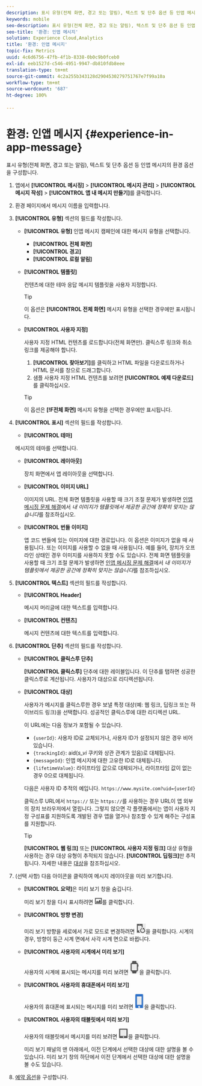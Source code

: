 ```yaml
---
description: 표시 유형(전체 화면, 경고 또는 알림), 텍스트 및 단추 옵션 등 인앱 메시지의 환경 옵션을 구성합니다.
keywords: mobile
seo-description: 표시 유형(전체 화면, 경고 또는 알림), 텍스트 및 단추 옵션 등 인앱 메시지의 환경 옵션을 구성합니다.
seo-title: '환경: 인앱 메시지'
solution: Experience Cloud,Analytics
title: '환경: 인앱 메시지'
topic-fix: Metrics
uuid: 4c6d6756-47fb-4f1b-8338-0b0c9b0fceb0
exl-id: eeb1527d-c546-4951-9947-db810fdb8eee
translation-type: tm+mt
source-git-commit: 4c2a255b343128d2904530279751767e7f99a10a
workflow-type: tm+mt
source-wordcount: '687'
ht-degree: 100%

---
```


# 환경: 인앱 메시지 {#experience-in-app-message}

표시 유형(전체 화면, 경고 또는 알림), 텍스트 및 단추 옵션 등 인앱 메시지의 환경 옵션을 구성합니다.

1. 앱에서 **[!UICONTROL 메시징]** > **[!UICONTROL 메시지 관리]** > **[!UICONTROL 메시지 작성]** > **[!UICONTROL 앱 내 메시지 만들기]**&#x200B;를 클릭합니다.
1. 환경 페이지에서 메시지 이름을 입력합니다.
1. **[!UICONTROL 유형]** 섹션의 필드를 작성합니다.

   * **[!UICONTROL 유형]**
인앱 메시지 캠페인에 대한 메시지 유형을 선택합니다.

      * **[!UICONTROL 전체 화면]**
      * **[!UICONTROL 경고]**
      * **[!UICONTROL 로컬 알림]**
   * **[!UICONTROL 템플릿]**

      컨텐츠에 대한 테마 응답 메시지 템플릿을 사용자 지정합니다.

      >[!TIP]
      >
      >이 옵션은 **[!UICONTROL 전체 화면]** 메시지 유형을 선택한 경우에만 표시됩니다.

   * **[!UICONTROL 사용자 지정]**

      사용자 지정 HTML 컨텐츠를 로드합니다(전체 화면만). 클릭스루 링크와 취소 링크를 제공해야 합니다.

      1. **[!UICONTROL 찾아보기]**&#x200B;를 클릭하고 HTML 파일을 다운로드하거나 HTML 문서를 창으로 드래그합니다.
      1. 샘플 사용자 지정 HTML 컨텐츠를 보려면 **[!UICONTROL 예제 다운로드]**&#x200B;를 클릭하십시오.

      >[!TIP]
      >
      >이 옵션은 **[!F전체 화면]** 메시지 유형을 선택한 경우에만 표시됩니다.



1. **[!UICONTROL 표시]** 섹션의 필드를 작성합니다.

   * **[!UICONTROL 테마]**

   메시지의 테마를 선택합니다.

   * **[!UICONTROL 레이아웃]**

      장치 화면에서 앱 레이아웃을 선택합니다.

   * **[!UICONTROL 이미지 URL]**

      이미지의 URL. 전체 화면 템플릿을 사용할 때 크기 조절 문제가 발생하면 [인앱 메시징 문제 해결](/help/using/in-app-messaging/t-in-app-message/in-apps-ts.md)에서 *내 이미지가 템플릿에서 제공한 공간에 정확히 맞지는 않습니다*&#x200B;를 참조하십시오.

   * **[!UICONTROL 번들 이미지]**

      앱 코드 번들에 있는 이미지에 대한 경로입니다. 이 옵션은 이미지가 없을 때 사용됩니다. 또는 이미지를 사용할 수 없을 때 사용됩니다. 예를 들어, 장치가 오프라인 상태인 경우 이미지를 사용하지 못할 수도 있습니다. 전체 화면 템플릿을 사용할 때 크기 조절 문제가 발생하면 [인앱 메시징 문제 해결](/help/using/in-app-messaging/t-in-app-message/in-apps-ts.md)에서 *내 이미지가 템플릿에서 제공한 공간에 정확히 맞지는 않습니다*&#x200B;를 참조하십시오.


1. **[!UICONTROL 텍스트]** 섹션의 필드를 작성합니다.

   * **[!UICONTROL Header]**

      메시지 머리글에 대한 텍스트를 입력합니다.

   * **[!UICONTROL 컨텐츠]**

      메시지 컨텐츠에 대한 텍스트를 입력합니다.

1. **[!UICONTROL 단추]** 섹션의 필드를 작성합니다.

   * **[!UICONTROL 클릭스루 단추]**

      **[!UICONTROL 클릭스루]** 단추에 대한 레이블입니다. 이 단추를 탭하면 성공한 클릭스루로 계산됩니다. 사용자가 대상으로 리디렉션됩니다.

   * **[!UICONTROL 대상]**

      사용자가 메시지를 클릭스루한 경우 보낼 특정 대상(예: 웹 링크, 딥링크 또는 하이브리드 링크)을 선택합니다. 성공적인 클릭스루에 대한 리디렉션 URL.

      이 URL에는 다음 정보가 포함될 수 있습니다.

      * `{userId}`: 사용자 ID로 교체되거나, 사용자 ID가 설정되지 않은 경우 비어 있습니다.
      * `{trackingId}`: aid(*s_vi* 쿠키와 상관 관계가 있음)로 대체됩니다.
      * `{messageId}`: 인앱 메시지에 대한 고유한 ID로 대체됩니다.
      * `{lifetimeValue}`: 라이프타임 값으로 대체되거나, 라이프타임 값이 없는 경우 0으로 대체됩니다.

      다음은 사용자 ID 추적의 예입니다. `https://www.mysite.com?uid={userId}`

      클릭스루 URL에서 `https://` 또는 `https://`를 사용하는 경우 URL이 앱 외부의 장치 브라우저에서 열립니다. 그렇지 않으면 각 플랫폼에서는 앱이 사용자 지정 구성표를 지원하도록 개발된 경우 앱을 열거나 참조할 수 있게 해주는 구성표를 지원합니다.

      >[!TIP]
      >
      >**[!UICONTROL 웹 링크]** 또는 **[!UICONTROL 사용자 지정 링크]** 대상 유형을 사용하는 경우 대상 유형이 추적되지 않습니다. **[!UICONTROL 딥링크]**&#x200B;만 추적됩니다. 자세한 내용은 [대상](/help/using/acquisition-main/c-create-destinations.md)을 참조하십시오.


1. (선택 사항) 다음 아이콘을 클릭하여 메시지 레이아웃을 미리 보기합니다.

   * **[!UICONTROL 요약]**&#x200B;은 미리 보기 창을 숨깁니다.

      미리 보기 창을 다시 표시하려면 ![미리 보기](assets/icon_preview.png)를 클릭합니다.

   * **[!UICONTROL 방향 변경]**

      미리 보기 방향을 세로에서 가로 모드로 변경하려면 ![방향](assets/icon_orientation.png)을 클릭합니다. 시계의 경우, 방향이 둥근 시계 면에서 사각 시계 면으로 바뀝니다.

   * **[!UICONTROL 사용자의 시계에서 미리 보기]**

      사용자의 시계에 표시되는 메시지를 미리 보려면 ![시계 아이콘](assets/icon_watch.png)을 클릭합니다.

   * **[!UICONTROL 사용자의 휴대폰에서 미리 보기]**

      사용자의 휴대폰에 표시되는 메시지를 미리 보려면 ![전화 아이콘](assets/icon_phone.png)을 클릭합니다.

   * **[!UICONTROL 사용자의 태블릿에서 미리 보기]**

      사용자의 태블릿에서 메시지를 미리 보려면 ![태블릿 아이콘](assets/icon_tablet.png)을 클릭합니다.

      미리 보기 패널의 맨 아래에서, 이전 단계에서 선택한 대상에 대한 설명을 볼 수 있습니다. 미리 보기 창의 하단에서 이전 단계에서 선택한 대상에 대한 설명을 볼 수도 있습니다.

1. [예약 옵션](/help/using/in-app-messaging/t-in-app-message/c-schedule-in-app-message.md)을 구성합니다.
